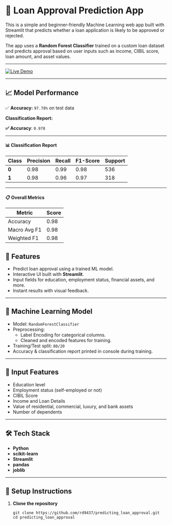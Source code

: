 # 🏦 Loan Approval Prediction App

This is a simple and beginner-friendly Machine Learning web app built with Streamlit that predicts whether a loan application is likely to be approved or rejected.

The app uses a **Random Forest Classifier** trained on a custom loan dataset and predicts approval based on user inputs such as income, CIBIL score, loan amount, and asset values.

---

[![Live Demo](https://img.shields.io/badge/Live-Demo-green?style=for-the-badge)](https://loanapprv.streamlit.app/)

---

## 📈 Model Performance

✅ **Accuracy:** `97.78%` on test data  

**Classification Report:**

  **✅ Accuracy**: `0.978`

---

#### 📊 Classification Report

| Class | Precision | Recall | F1-Score | Support |
|-------|-----------|--------|----------|---------|
| **0** | 0.98      | 0.99   | 0.98     | 536     |
| **1** | 0.98      | 0.96   | 0.97     | 318     |

---

#### 📋 Overall Metrics

| Metric       | Score |
|--------------|-------|
| Accuracy     | 0.98  |
| Macro Avg F1 | 0.98  |
| Weighted F1  | 0.98  |

## 📂 Features

- Predict loan approval using a trained ML model.
- Interactive UI built with **Streamlit**.
- Input fields for education, employment status, financial assets, and more.
- Instant results with visual feedback.

---

## 🧠 Machine Learning Model

- Model: `RandomForestClassifier`
- Preprocessing:
  - Label Encoding for categorical columns.
  - Cleaned and encoded features for training.
- Training/Test split: `80/20`
- Accuracy & classification report printed in console during training.

---

## 📝 Input Features

- Education level
- Employment status (self-employed or not)
- CIBIL Score
- Income and Loan Details
- Value of residential, commercial, luxury, and bank assets
- Number of dependents

---

## 🛠️ Tech Stack

- **Python**
- **scikit-learn**
- **Streamlit**
- **pandas**
- **joblib**

---

## 🔧 Setup Instructions

1. **Clone the repository**  
   ```
   git clone https://github.com/rd9437/predicting_loan_approval.git
   cd predicting_loan_approval
   ```
